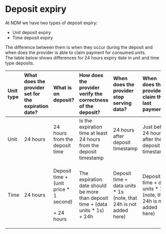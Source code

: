 # Deposit expiry

At NDM we have two types of deposit expiry: 

* Unit deposit expiry
* Time deposit expiry

The difference between them is when they occur during the deposit and when does the provider is able to claim payment for consumed units.   
The table below shows differences for 24 hours expiry date in unit and time type deposits.

<table>
  <thead>
    <tr>
      <th style="text-align:left">Unit type</th>
      <th style="text-align:left">What does the provider set for the expiration date?</th>
      <th style="text-align:left">What is on deposit?</th>
      <th style="text-align:left">How does the provider verify the correctness of the deposit?</th>
      <th style="text-align:left">When does the provider stop serving data?</th>
      <th style="text-align:left">When does the provider claim the last payments?</th>
      <th style="text-align:left">When is the consumer eligible for a refund?</th>
    </tr>
  </thead>
  <tbody>
    <tr>
      <td style="text-align:left">Unit</td>
      <td style="text-align:left">24 hours</td>
      <td style="text-align:left">24 hours from the deposit time</td>
      <td style="text-align:left">Is the expiration time at least 24 hours from the deposit timestamp</td>
      <td
      style="text-align:left">24 hours after deposit timestamp</td>
        <td style="text-align:left">Just before 24 hours after the deposit timestamp</td>
        <td style="text-align:left">After 24 hours from the deposit timestamp</td>
    </tr>
    <tr>
      <td style="text-align:left">Time</td>
      <td style="text-align:left">24 hours</td>
      <td style="text-align:left">
        <p>Deposit time + (unit price * 1 second)</p>
        <p>+ 24 hours</p>
      </td>
      <td style="text-align:left">The expiration date should be more than deposit time + (data units * 1s)
        + 24h</td>
      <td style="text-align:left">Deposit time + data units * 1s (note, that 24h is not added here)</td>
      <td
      style="text-align:left">Deposit time + data units * 1s (note, that 24h is not added here)</td>
        <td
        style="text-align:left">Deposit time
          <br />+ (data units * 1s)
          <br />+ 24h</td>
    </tr>
  </tbody>
</table>



